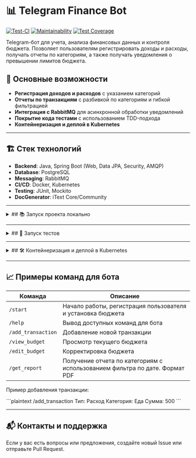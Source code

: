 # 📊 Telegram Finance Bot

[![Test-CI](https://github.com/BroCodeX/BroX-FinTechBot/actions/workflows/tests.yml/badge.svg)](https://github.com/BroCodeX/BroX-FinTechBot/actions)
[![Maintainability](https://api.codeclimate.com/v1/badges/5a27dcb9c19abab7f0bc/maintainability)](https://codeclimate.com/github/BroCodeX/BroX-FinTechBot/maintainability)
[![Test Coverage](https://api.codeclimate.com/v1/badges/5a27dcb9c19abab7f0bc/test_coverage)](https://codeclimate.com/github/BroCodeX/BroX-FinTechBot/test_coverage)

Telegram-бот для учета, анализа финансовых данных и контроля бюджета. Позволяет пользователям регистрировать доходы и расходы, получать отчеты по категориям, а также получать уведомления о превышении лимитов бюджета.

## 🚀 Основные возможности

- **Регистрация доходов и расходов** с указанием категорий
- **Отчеты по транзакциям** с разбивкой по категориям и гибкой фильтрацией
- **Интеграция с RabbitMQ** для асинхронной обработки уведомлений
- **Покрытие кода тестами** с использованием TDD-подхода
- **Контейнеризация и деплой в Kubernetes**

---

## 🏗 Стек технологий

- **Backend**: Java, Spring Boot (Web, Data JPA, Security, AMQP)
- **Database**: PostgreSQL
- **Messaging**: RabbitMQ
- **CI/CD**: Docker, Kubernetes
- **Testing**: JUnit, Mockito
- **DocGenerator**: iText Core/Community

---

<details>
<summary>## 📚 Запуск проекта локально</summary>

### 1. Подготовьте окружение
Убедитесь, что у вас установлены:
- Docker и Docker Compose
- Java 17

### 2. Клонируйте репозиторий

\```bash
git clone https://github.com/yourusername/telegram-finance-bot.git
cd telegram-finance-bot
\```

### 3. Запустите инфраструктуру (PostgreSQL и RabbitMQ)

\```bash
docker-compose up -d
\```

### 4. Запустите приложение

\```bash
./mvnw spring-boot:run
\```

</details>

---

<details>
<summary>## 🧪 Запуск тестов</summary>

\```bash
./mvnw test
\```

</details>

---

<details>
<summary>## 🛠 Контейнеризация и деплой в Kubernetes</summary>

### Сборка Docker-образа

\```bash
docker build -t telegram-finance-bot .
\```

### Запуск в Kubernetes

1. **Создайте манифесты Kubernetes** для деплоя (см. папку `/k8s`).
2. **Примените конфигурации**:

   \```bash
   kubectl apply -f k8s/
   \```

</details>

---

## 📈 Примеры команд для бота

| Команда            | Описание                               |
|--------------------|----------------------------------------|
| `/start`           | Начало работы, регистрация пользователя и установка бюджета |
| `/help`            | Вывод доступных команд для бота        |
| `/add_transaction` | Добавление новой транзакции            |
| `/view_budget`     | Просмотр текущего бюджета              |
| `/edit_budget`     | Корректировка бюджета                  |
| `/get_report`      | Получение отчета по категориям с использованием фильтра по дате. Формат PDF  |

Пример добавления транзакции:

\```plaintext
/add_transaction
Тип: Расход
Категория: Еда
Сумма: 500
\```

---


## 📬 Контакты и поддержка

Если у вас есть вопросы или предложения, создайте новый Issue или отправьте Pull Request.
